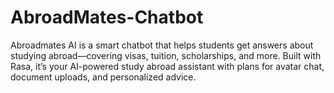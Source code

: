 # AbroadMates-Chatbot
Abroadmates AI is a smart chatbot that helps students get answers about studying abroad—covering visas, tuition, scholarships, and more. Built with Rasa, it’s your AI-powered study abroad assistant with plans for avatar chat, document uploads, and personalized advice.
